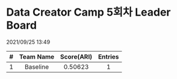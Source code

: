 # Data Creator Camp 5회차 Leader Board
2021/09/25 13:49

|#|Team Name|Score(ARI)|Entries|  
|:---:|:---:|:---:|:---:|  
|1|Baseline|0.50623|1|  

